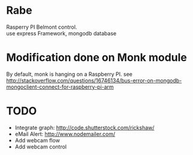 Rabe
====

Rasperry PI Belmont control.  
use express Framework, mongodb database  

Modification done on Monk module 
================================

By default, monk is hanging on a Raspberry PI.
see http://stackoverflow.com/questions/16746134/bus-error-on-mongodb-mongoclient-connect-for-raspberry-pi-arm

TODO
====

 * Integrate graph: http://code.shutterstock.com/rickshaw/
 * eMail Alert: http://www.nodemailer.com/
 * Add webcam flow
 * Add webcam control

